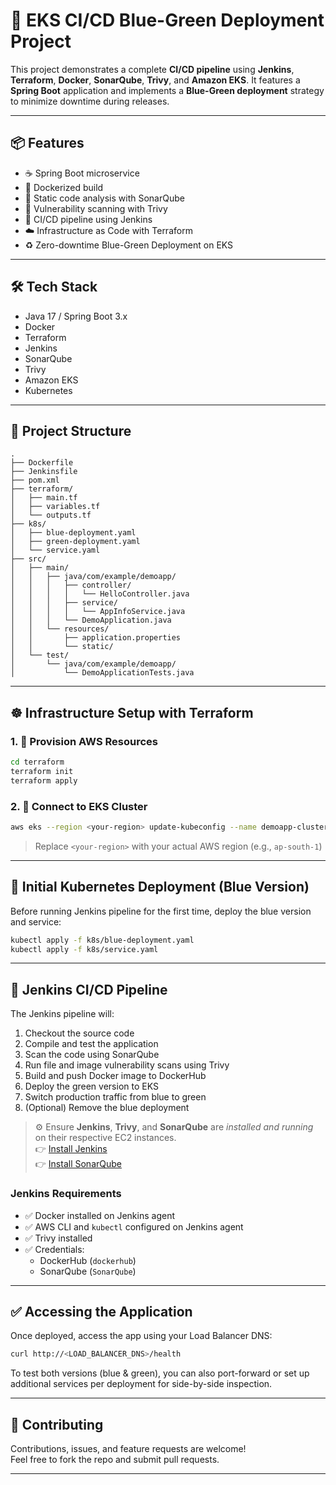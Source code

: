 # 🚀 EKS CI/CD Blue-Green Deployment Project

This project demonstrates a complete **CI/CD pipeline** using **Jenkins**, **Terraform**, **Docker**, **SonarQube**, **Trivy**, and **Amazon EKS**. It features a **Spring Boot** application and implements a **Blue-Green deployment** strategy to minimize downtime during releases.

---

## 📦 Features

- ☕ Spring Boot microservice
- 🐳 Dockerized build
- 🧹 Static code analysis with SonarQube
- 🔐 Vulnerability scanning with Trivy
- 🔁 CI/CD pipeline using Jenkins
- ☁️ Infrastructure as Code with Terraform
- ♻️ Zero-downtime Blue-Green Deployment on EKS

---

## 🛠️ Tech Stack

- Java 17 / Spring Boot 3.x
- Docker
- Terraform
- Jenkins
- SonarQube
- Trivy
- Amazon EKS
- Kubernetes

---

## 📁 Project Structure

```
.
├── Dockerfile
├── Jenkinsfile
├── pom.xml
├── terraform/
│   ├── main.tf
│   ├── variables.tf
│   └── outputs.tf
├── k8s/
│   ├── blue-deployment.yaml
│   ├── green-deployment.yaml
│   └── service.yaml
├── src/
│   ├── main/
│   │   ├── java/com/example/demoapp/
│   │   │   ├── controller/
│   │   │   │   └── HelloController.java
│   │   │   ├── service/
│   │   │   │   └── AppInfoService.java
│   │   │   └── DemoApplication.java
│   │   └── resources/
│   │       ├── application.properties
│   │       └── static/
│   └── test/
│       └── java/com/example/demoapp/
│           └── DemoApplicationTests.java
```

---

## ☸️ Infrastructure Setup with Terraform

### 1. 🔧 Provision AWS Resources

```bash
cd terraform
terraform init
terraform apply
```

### 2. 📡 Connect to EKS Cluster

```bash
aws eks --region <your-region> update-kubeconfig --name demoapp-cluster
```

> Replace `<your-region>` with your actual AWS region (e.g., `ap-south-1`)

---

## 🚦 Initial Kubernetes Deployment (Blue Version)

Before running Jenkins pipeline for the first time, deploy the blue version and service:

```bash
kubectl apply -f k8s/blue-deployment.yaml
kubectl apply -f k8s/service.yaml
```

---

## 🔁 Jenkins CI/CD Pipeline

The Jenkins pipeline will:

1. Checkout the source code
2. Compile and test the application
3. Scan the code using SonarQube
4. Run file and image vulnerability scans using Trivy
5. Build and push Docker image to DockerHub
6. Deploy the green version to EKS
7. Switch production traffic from blue to green
8. (Optional) Remove the blue deployment

> ⚙️ Ensure **Jenkins**, **Trivy**, and **SonarQube** are _installed and running_ on their respective EC2 instances.  
> 👉 [Install Jenkins](https://mantratech.hashnode.dev/jenkins-installation-on-ubuntu)  
> 👉 [Install SonarQube](https://mantratech.hashnode.dev/how-to-install-sonarqube-on-ubuntu)

### Jenkins Requirements

- ✅ Docker installed on Jenkins agent
- ✅ AWS CLI and `kubectl` configured on Jenkins agent
- ✅ Trivy installed
- ✅ Credentials:
  - DockerHub (`dockerhub`)
  - SonarQube (`SonarQube`)


---

## ✅ Accessing the Application

Once deployed, access the app using your Load Balancer DNS:

```bash
curl http://<LOAD_BALANCER_DNS>/health
```

To test both versions (blue & green), you can also port-forward or set up additional services per deployment for side-by-side inspection.

---

## 🤝 Contributing

Contributions, issues, and feature requests are welcome!  
Feel free to fork the repo and submit pull requests.

---



